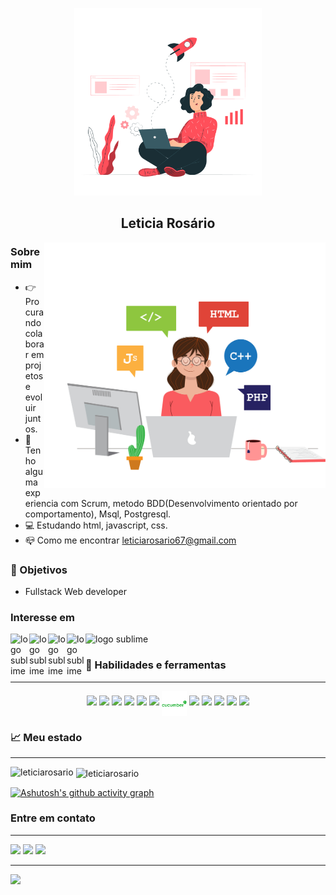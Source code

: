 <p align ="center">

<img src="webdev.png" width="300px">

</p>

<h2 align="center" color="#2575fc"> Leticia Rosário</h2>

<img align="right" src="about.png" width="450px" />

### Sobre mim

- 👉 Procurando colaborar em projetos e evoluir juntos.
- 💜 Tenho alguma experiencia com Scrum, metodo BDD(Desenvolvimento orientado por comportamento), Msql, Postgresql.
- 💻 Estudando html, javascript, css.
- 📪 Como me encontrar <a href="mailto:leticiarosario67@gmail.com">leticiarosario67@gmail.com</a>

### 🎯 Objetivos

- Fullstack Web developer

### Interesse em

<img align="left" alt="logo sublime" width="30px" src="https://cdn.worldvectorlogo.com/logos/tailwindcss.svg">
<img align="left" alt="logo sublime" width="30px" src="https://cdn.worldvectorlogo.com/logos/sass-1.svg">
<img align="left" alt="logo sublime" width="30px" src="https://cdn.worldvectorlogo.com/logos/react-2.svg">
<img align="left" alt="logo sublime" width="30px" src="https://cdn.worldvectorlogo.com/logos/mysql-3.svg">
<img  alt="logo sublime" width="30px" src="https://cdn.worldvectorlogo.com/logos/flutter-logo.svg">

<!---
leticiarosario/leticiarosario is a ✨ special ✨ repository because its `README.md` (this file) appears on your GitHub profile.
You can click the Preview link to take a look at your changes.
--->

### 🧰 Habilidades e ferramentas

---

<p align="center">
<img src="https://img.icons8.com/color/48/4a90e2/bootstrap.png"/>
<img src="https://img.icons8.com/color/48/4a90e2/css3.png"/>
<img src="https://img.icons8.com/color/48/4a90e2/javascript.png"/>
<img src="https://img.icons8.com/color/48/4a90e2/html-5--v1.png"/>
<img src="https://img.icons8.com/officel/40/4a90e2/markdown.png"/>
<img src="https://img.icons8.com/officel/40/000000/php-logo.png"/>
<img align="center" width="40px" alt="logo cucumber" src="https://raw.githubusercontent.com/devicons/devicon/c7d326b6009e60442abc35fa45706d6f30ee4c8e/icons/cucumber/cucumber-plain-wordmark.svg"/>
<img src="https://img.icons8.com/fluent/48/000000/adobe-photoshop.png"/>
<img src="https://img.icons8.com/fluent/48/000000/sublime-text.png"/>
<img src="https://img.icons8.com/fluent/48/000000/adobe-xd.png"/>
<img src="https://img.icons8.com/fluent/48/000000/visual-studio-code-2019.png"/>

<img src="https://img.icons8.com/color/48/000000/git.png"/>

</p>

### 📈 Meu estado

---

<p><img align="left" src="https://github-readme-stats.vercel.app/api/top-langs?username=leticiarosario&hide=SASS&locale=en&theme=midnight-purple&hide_border=true" alt="leticiarosario" /></p>

<p>&nbsp;<img align="center" src="https://github-readme-stats.vercel.app/api?username=leticiarosario&show_icons=true&locale=en&theme=midnight-purple&hide_border=true"" alt="leticiarosario" /></p>

[![Ashutosh's github activity graph](https://activity-graph.herokuapp.com/graph?username=leticiarosario&theme=react-dark&hide_border=true)](https://github.com/ashutosh00710/github-readme-activity-graph)

### Entre em contato

---

[<img  src="https://img.icons8.com/clouds/100/4a90e2/facebook-new.png"/>](https://www.facebook.com/Leticiadeveloper)
[<img src="https://img.icons8.com/clouds/100/4a90e2/linkedin.png"/>](https://www.linkedin.com/in/leticiarosario26/)
[<img src="https://img.icons8.com/clouds/100/4a90e2/instagram-new--v1.png"/>](https://www.instagram.com/leticiarosario_dev/)

---

![](https://komarev.com/ghpvc/?username=leticiarosario&color=blueviolet)
